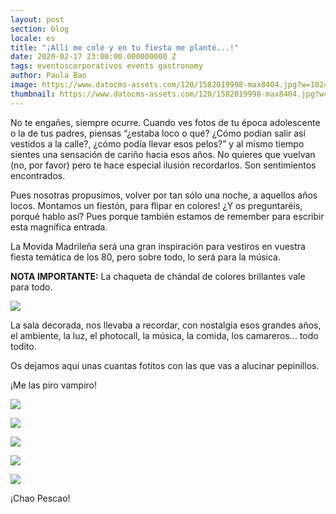 ```yaml
---
layout: post
section: blog
locale: es
title: "¡Allí me colé y en tu fiesta me planté...!"
date: 2020-02-17 23:00:00.000000000 Z
tags: eventoscorporativos events gastronomy
author: Paula Bao
image: https://www.datocms-assets.com/120/1582019998-max8404.jpg?w=1024&fm=jpg
thumbnail: https://www.datocms-assets.com/120/1582019998-max8404.jpg?w=105&fm=jpg
---
```


No te engañes, siempre ocurre. Cuando ves fotos de tu época adolescente o la de tus padres, piensas “¿estaba loco o qué? ¿Cómo podian salir así vestidos a la calle?, ¿cómo podía llevar esos pelos?” y al mismo tiempo sientes una sensación de cariño hacia esos años. No quieres que vuelvan (no, por favor) pero te hace especial ilusión recordarlos. Son sentimientos encontrados.

<!--more--> 

Pues nosotras propusimos, volver por tan sólo una noche, a aquellos años locos. Montamos un fiestón, para flipar en colores! ¿Y os preguntaréis, porqué hablo así? Pues porque también estamos de remember para escribir esta magnífica entrada. 

La Movida Madrileña será una gran inspiración para vestiros en vuestra fiesta temática de los 80, pero sobre todo, lo será para la música. 

**NOTA IMPORTANTE:** La chaqueta de chándal de colores brillantes vale para todo.

![](https://www.datocms-assets.com/120/1582020075-alx3479-1.jpg)

La sala decorada, nos llevaba a recordar, con nostalgia esos grandes años, el ambiente, la luz, el photocall, la música, la comida, los camareros... todo todito.

Os dejamos aquí unas cuantas fotitos con las que vas a alucinar pepinillos. 

¡Me las piro vampiro!

![](https://www.datocms-assets.com/120/1582020154-max8366.jpg)

![](https://www.datocms-assets.com/120/1582020165-alx3345.jpg)

![](https://www.datocms-assets.com/120/1582020185-max8278.jpg)

![](https://www.datocms-assets.com/120/1582020203-max8644.jpg)

![](https://www.datocms-assets.com/120/1582020221-max8404-1.jpg)

¡Chao Pescao!
